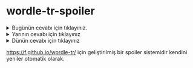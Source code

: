 # wordle-tr-spoiler

<details>
  <summary>Bugünün cevabı için tıklayınız.</summary>
  <br>
    <b> yankı </b>
</details>

<details>
  <summary>Yarının cevabı için tıklayınız</summary>
  <br>
   <b> turfa </b>
</details>

<details>
  <summary>Dünün cevabı için tıklayınız </summary>
  <br>
  <b> zombi </b>
</details>

https://f.github.io/wordle-tr/ için geliştirilmiş bir spoiler sistemidir kendini yeniler otomatik olarak.

